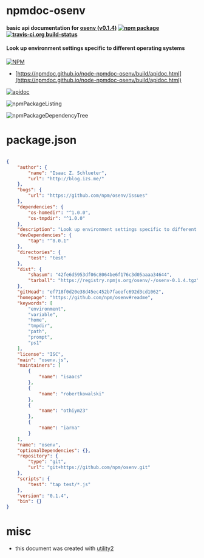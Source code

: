 # npmdoc-osenv

#### basic api documentation for  [osenv (v0.1.4)](https://github.com/npm/osenv#readme)  [![npm package](https://img.shields.io/npm/v/npmdoc-osenv.svg?style=flat-square)](https://www.npmjs.org/package/npmdoc-osenv) [![travis-ci.org build-status](https://api.travis-ci.org/npmdoc/node-npmdoc-osenv.svg)](https://travis-ci.org/npmdoc/node-npmdoc-osenv)

#### Look up environment settings specific to different operating systems

[![NPM](https://nodei.co/npm/osenv.png?downloads=true&downloadRank=true&stars=true)](https://www.npmjs.com/package/osenv)

- [https://npmdoc.github.io/node-npmdoc-osenv/build/apidoc.html](https://npmdoc.github.io/node-npmdoc-osenv/build/apidoc.html)

[![apidoc](https://npmdoc.github.io/node-npmdoc-osenv/build/screenCapture.buildCi.browser.%252Ftmp%252Fbuild%252Fapidoc.html.png)](https://npmdoc.github.io/node-npmdoc-osenv/build/apidoc.html)

![npmPackageListing](https://npmdoc.github.io/node-npmdoc-osenv/build/screenCapture.npmPackageListing.svg)

![npmPackageDependencyTree](https://npmdoc.github.io/node-npmdoc-osenv/build/screenCapture.npmPackageDependencyTree.svg)



# package.json

```json

{
    "author": {
        "name": "Isaac Z. Schlueter",
        "url": "http://blog.izs.me/"
    },
    "bugs": {
        "url": "https://github.com/npm/osenv/issues"
    },
    "dependencies": {
        "os-homedir": "^1.0.0",
        "os-tmpdir": "^1.0.0"
    },
    "description": "Look up environment settings specific to different operating systems",
    "devDependencies": {
        "tap": "^8.0.1"
    },
    "directories": {
        "test": "test"
    },
    "dist": {
        "shasum": "42fe6d5953df06c8064be6f176c3d05aaaa34644",
        "tarball": "https://registry.npmjs.org/osenv/-/osenv-0.1.4.tgz"
    },
    "gitHead": "ef718f0d20e38d45ec452b7faeefc692d3cd1062",
    "homepage": "https://github.com/npm/osenv#readme",
    "keywords": [
        "environment",
        "variable",
        "home",
        "tmpdir",
        "path",
        "prompt",
        "ps1"
    ],
    "license": "ISC",
    "main": "osenv.js",
    "maintainers": [
        {
            "name": "isaacs"
        },
        {
            "name": "robertkowalski"
        },
        {
            "name": "othiym23"
        },
        {
            "name": "iarna"
        }
    ],
    "name": "osenv",
    "optionalDependencies": {},
    "repository": {
        "type": "git",
        "url": "git+https://github.com/npm/osenv.git"
    },
    "scripts": {
        "test": "tap test/*.js"
    },
    "version": "0.1.4",
    "bin": {}
}
```



# misc
- this document was created with [utility2](https://github.com/kaizhu256/node-utility2)
